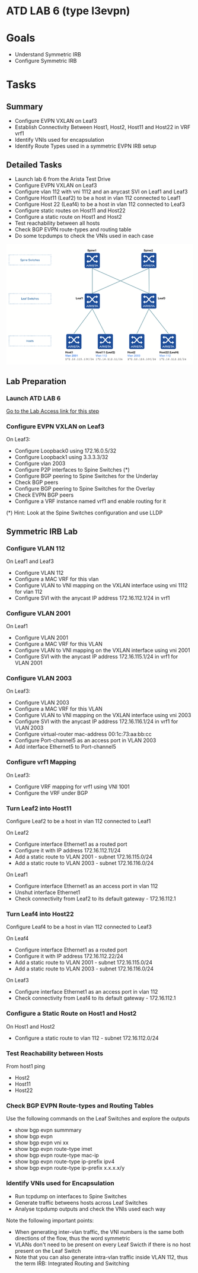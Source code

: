 # ATD LAB 6 (type l3evpn)

# Goals

- Understand Symmetric IRB
- Configure Symmetric IRB
# Tasks

## Summary
- Configure EVPN VXLAN on Leaf3
- Establish Connectivity Between Host1, Host2, Host11 and Host22 in VRF vrf1
- Identify VNIs used for encapsulation
- Identify Route Types used in a symmetric EVPN IRB setup

## Detailed Tasks
- Launch lab 6 from the Arista Test Drive
- Configure EVPN VXLAN on Leaf3
- Configure vlan 112 with vni 1112 and an anycast SVI on Leaf1 and Leaf3
- Configure Host11 (Leaf2) to be a host in vlan 112 connected to Leaf1
- Configure Host 22 (Leaf4) to be a host in vlan 112 connected to Leaf3
- Configure static routes on Host11 and Host22
- Configure a static route on Host1 and Host2
- Test reachability between all hosts
- Check BGP EVPN route-types and routing table
- Do some tcpdumps to check the VNIs used in each case

![Lab Diagram](lab-diagram.jpg)

## Lab Preparation
### Launch ATD LAB 6

[Go to the Lab Access link for this step](Lab&#32;Access)
### Configure EVPN VXLAN on Leaf3

On Leaf3:
- Configure Loopback0 using 172.16.0.5/32
- Configure Loopback1 using 3.3.3.3/32
- Configure vlan 2003
- Configure P2P interfaces to Spine Switches (*)
- Configure BGP peering to Spine Switches for the Underlay
- Check BGP peers
- Configure BGP peering to Spine Switches for the Overlay
- Check EVPN BGP peers
- Configure a VRF instance named vrf1 and enable routing for it

(*) Hint: Look at the Spine Switches configuration and use LLDP
## Symmetric IRB Lab
### Configure VLAN 112

On Leaf1 and Leaf3
- Configure VLAN 112 
- Configure a MAC VRF for this vlan
- Configure VLAN to VNI mapping on the VXLAN interface using vni 1112 for vlan 112
- Configure SVI with the anycast IP address 172.16.112.1/24 in vrf1
### Configure VLAN 2001

On Leaf1
- Configure VLAN 2001
- Configure a MAC VRF for this VLAN
- Configure VLAN to VNI mapping on the VXLAN interface using vni 2001
- Configure SVI with the anycast IP address 172.16.115.1/24 in vrf1 for VLAN 2001

### Configure VLAN 2003

On Leaf3:
- Configure VLAN 2003
- Configure a MAC VRF for this VLAN
- Configure VLAN to VNI mapping on the VXLAN interface using vni 2003
- Configure SVI with the anycast IP address 172.16.116.1/24 in vrf1 for VLAN 2003
- Configure virtual-router mac-address 00:1c:73:aa:bb:cc
- Configure Port-channel5 as an access port in VLAN 2003
- Add interface Ethernet5 to Port-channel5
### Configure vrf1 Mapping

On Leaf3:
- Configure VRF mapping for vrf1 using VNI 1001
- Configure the VRF under BGP
### Turn Leaf2 into Host11

Configure Leaf2 to be a host in vlan 112 connected to Leaf1

On Leaf2
- Configure interface Ethernet1 as a routed port
- Configure it with IP address 172.16.112.11/24
- Add a static route to VLAN 2001 - subnet 172.16.115.0/24
- Add a static route to VLAN 2003 - subnet 172.16.116.0/24

On Leaf1
- Configure interface Ethernet1 as an access port in vlan 112
- Unshut interface Ethernet1
- Check connectivity from Leaf2 to its default gateway - 172.16.112.1

### Turn Leaf4 into Host22

Configure Leaf4 to be a host in vlan 112 connected to Leaf3

On Leaf4
- Configure interface Ethernet1 as a routed port
- Configure it with IP address 172.16.112.22/24
- Add a static route to VLAN 2001 - subnet 172.16.115.0/24
- Add a static route to VLAN 2003 - subnet 172.16.116.0/24

On Leaf3
- Configure interface Ethernet1 as an access port in vlan 112
- Check connectivity from Leaf4 to its default gateway - 172.16.112.1

### Configure a Static Route on Host1 and Host2

On Host1 and Host2
- Configure a static route to vlan 112 - subnet 172.16.112.0/24

### Test Reachability between Hosts

From host1 ping
- Host2
- Host11
- Host22

### Check BGP EVPN Route-types and Routing Tables

Use the following commands on the Leaf Switches and explore the outputs
- show bgp evpn summmary
- show bgp evpn
- show bgp evpn vni xx
- show bgp evpn route-type imet
- show bgp evpn route-type mac-ip
- show bgp evpn route-type ip-prefix ipv4
- show bgp evpn route-type ip-prefix x.x.x.x/y

### Identify VNIs used for Encapsulation

- Run tcpdump on interfaces to Spine Switches
- Generate traffic betweens hosts across Leaf Switches
- Analyse tcpdump outputs and check the VNIs used each way

Note the following important points:
- When generating inter-vlan traffic, the VNI numbers is the same both directions of the flow, thus the word symmetric
- VLANs don't need to be present on every Leaf Swicth if there is no host present on the Leaf Switch
- Note that you can also generate intra-vlan traffic inside VLAN 112, thus the term IRB: Integrated Routing and Switching